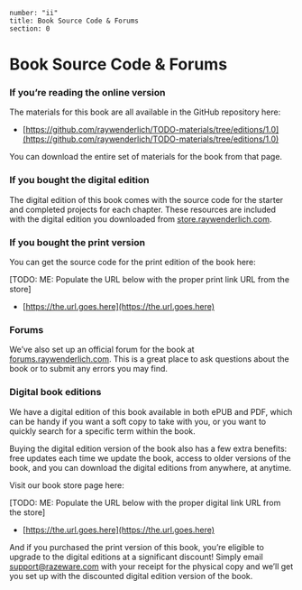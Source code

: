 ```metadata
number: "ii"
title: Book Source Code & Forums
section: 0
```

# Book Source Code & Forums

### If you’re reading the online version

The materials for this book are all available in the GitHub repository here:

- [https://github.com/raywenderlich/TODO-materials/tree/editions/1.0](https://github.com/raywenderlich/TODO-materials/tree/editions/1.0)

You can download the entire set of materials for the book from that page.
### If you bought the digital edition

The digital edition of this book comes with the source code for the starter and completed projects for each chapter. These resources are included with the digital edition you downloaded from [store.raywenderlich.com](store.raywenderlich.com). 

### If you bought the print version

You can get the source code for the print edition of the book here:

[TODO: ME: Populate the URL below with the proper print link URL from the store]

- [https://the.url.goes.here](https://the.url.goes.here)

### Forums

We’ve also set up an official forum for the book at [forums.raywenderlich.com](http://forums.raywenderlich.com/). This is a great place to ask questions about the book or to submit any errors you may find.


### Digital book editions

We have a digital edition of this book available in both ePUB and PDF, which can be handy if you want a soft copy to take with you, or you want to quickly search for a specific term within the book.

Buying the digital edition version of the book also has a few extra benefits: free updates each time we update the book, access to older versions of the book, and you can download the digital editions from anywhere, at anytime.

Visit our book store page here:

[TODO: ME: Populate the URL below with the proper digital link URL from the store]

- [https://the.url.goes.here](https://the.url.goes.here)

And if you purchased the print version of this book, you’re eligible to upgrade to the digital editions at a significant discount! Simply email support@razeware.com with your receipt for the physical copy and we’ll get you set up with the discounted digital edition version of the book.